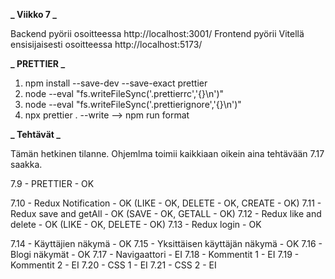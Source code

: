 **_ Viikko 7 _**

Backend pyörii osoitteessa http://localhost:3001/
Frontend pyörii Vitellä ensisijaisesti osoitteessa http://localhost:5173/

**_ PRETTIER _**

1. npm install --save-dev --save-exact prettier
2. node --eval "fs.writeFileSync('.prettierrc','{}\n')"
3. node --eval "fs.writeFileSync('.prettierignore','{}\n')"
4. npx prettier . --write --> npm run format

**_ Tehtävät _**

Tämän hetkinen tilanne. Ohjemlma toimii kaikkiaan oikein aina tehtävään 7.17 saakka.

7.9     - PRETTIER - OK

7.10    - Redux Notification        - OK (LIKE - OK, DELETE - OK, CREATE - OK)
7.11    - Redux save and getAll     - OK (SAVE - OK, GETALL - OK)
7.12    - Redux like and delete     - OK (LIKE - OK, DELETE - OK)
7.13    - Redux login               - OK

7.14    - Käyttäjien näkymä             - OK
7.15    - Yksittäisen käyttäjän näkymä  - OK
7.16    - Blogi näkymät                 - OK
7.17    - Navigaattori                  - EI
7.18    - Kommentit 1                   - EI
7.19    - Kommentit 2                   - EI
7.20    - CSS 1                         - EI
7.21    - CSS 2                         - EI